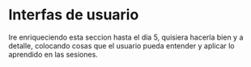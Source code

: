 # Interfas de usuario
Ire enriqueciendo esta seccion hasta el dia 5, quisiera hacerla bien y a detalle, colocando cosas que el usuario pueda entender y aplicar lo aprendido en las sesiones. 
